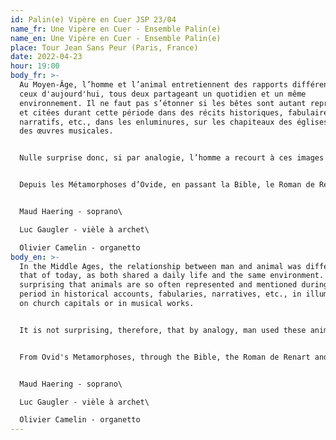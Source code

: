 ```yaml
---
id: Palin(e) Vipère en Cuer JSP 23/04
name_fr: Une Vipère en Cuer - Ensemble Palin(e)
name_en: Une Vipère en Cuer - Ensemble Palin(e)
place: Tour Jean Sans Peur (Paris, France)
date: 2022-04-23
hour: 19:00
body_fr: >-
  Au Moyen-Âge, l’homme et l’animal entretiennent des rapports différents de
  ceux d'aujourd'hui, tous deux partageant un quotidien et un même
  environnement. Il ne faut pas s’étonner si les bêtes sont autant représentées
  et citées durant cette période dans des récits historiques, fabulaires,
  narratifs, etc., dans les enluminures, sur les chapiteaux des églises ou dans
  des œuvres musicales.


  Nulle surprise donc, si par analogie, l’homme a recourt à ces images animalières pour enseigner à ses congénères la morale, le dogme chrétien et la politique, et par la suite pour dresser des portraits satiriques parfois virulents de la société contemporaine. Devenant ainsi un miroir de l’homme, les bêtes se mettent à parler et à agir comme les humains, et délivrent des messages symboliques que chacun comprenait.


  Depuis les Métamorphoses d’Ovide, en passant la Bible, le Roman de Renart ou encore Fauvel, jusqu’à plus récemment aux Fables de La Fontaine, les caractères humains stéréotypés sont attachés à certains animaux : la puissance et la prestance du lion régnant sur le genre animal, la ruse et la fourberie du renard échafaudant de mauvais tours, ou encore l’insidiosité et la fausseté du serpent empoisonnant le cœur et rendant sourd et aveugle, etc. 


  Maud Haering - soprano\

  Luc Gaugler - vièle à archet\

  Olivier Camelin - organetto
body_en: >-
  In the Middle Ages, the relationship between man and animal was different from
  that of today, as both shared a daily life and the same environment. It is not
  surprising that animals are so often represented and mentioned during this
  period in historical accounts, fabularies, narratives, etc., in illuminations,
  on church capitals or in musical works.


  It is not surprising, therefore, that by analogy, man used these animal images to teach his fellow human beings about morality, Christian dogma and politics, and subsequently to draw up sometimes virulent satirical portraits of contemporary society. Thus becoming a mirror of man, the animals began to speak and act like humans, delivering symbolic messages that everyone understood.


  From Ovid's Metamorphoses, through the Bible, the Roman de Renart and Fauvel, to the more recent Fables of La Fontaine, stereotypical human characters are attached to certain animals: the power and presence of the lion reigning over the animal kingdom, the cunning and deceitfulness of the fox playing tricks, or the insidiousness and falsehood of the snake poisoning the heart and making people deaf and blind, etc.


  Maud Haering - soprano\

  Luc Gaugler - vièle à archet\

  Olivier Camelin - organetto
---
```

